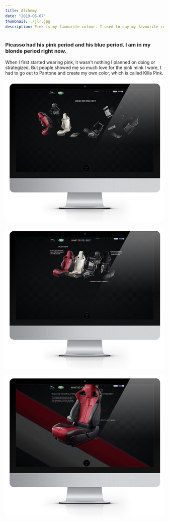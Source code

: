 ```yaml
---
title: Alchemy
date: "2019-05-07"
thumbnail: ./jlr.jpg
description: Pink is my favourite colour. I used to say my favourite colour was black to be cool, but it is pink - all shades of pink. If I have an accessory, it is probably pink.
---
```


### Picasso had his pink period and his blue period. I am in my blonde period right now.

When I first started wearing pink, it wasn't nothing I planned on doing or strategized. But people showed me so much love for the pink mink I wore, I had to go out to Pantone and create my own color, which is called Killa Pink.

![Don't stop](./jlr_01.png)

![Don't stop](./jlr_02.png)

![Don't stop](./jlr_03.png)
